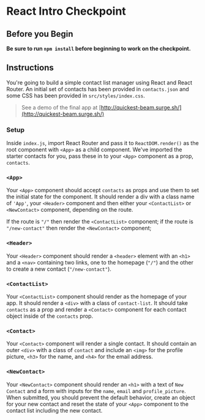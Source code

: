# React Intro Checkpoint

## Before you Begin

**Be sure to run `npm install` before beginning to work on the checkpoint.**

## Instructions

You're going to build a simple contact list manager using React and React Router. An initial set of contacts has been provided in `contacts.json` and some CSS has been provided in `src/styles/index.css`.

> See a demo of the final app at [http://quickest-beam.surge.sh/](http://quickest-beam.surge.sh/)

### Setup

Inside `index.js`, import React Router and pass it to `ReactDOM.render()` as the root component with `<App>` as a child component. We've imported the starter contacts for you, pass these in to your `<App>` component as a prop, `contacts`.

### `<App>`

Your `<App>` component should accept `contacts` as props and use them to set the initial state for the component. It should render a div with a class name of `'App'`, your `<Header>` component and then either your `<ContactList>` or `<NewContact>` component, depending on the route.

If the route is `"/"` then render the `<ContactList>` component; if the route is `"/new-contact"` then render the `<NewContact>` component;

### `<Header>`

Your `<Header>` component should render a `<header>` element with an `<h1>` and a `<nav>` containing two links, one to the homepage (`"/"`) and the other to create a new contact (`"/new-contact"`).

### `<ContactList>`

Your `<ContactList>` component should render as the homepage of your app. It should render a `<div>` with a class of `contact-list`. It should take `contacts` as a prop and render a `<Contact>` component for each contact object inside of the `contacts` prop.

### `<Contact>`

Your `<Contact>` component will render a single contact. It should contain an outer `<div>` with a class of `contact` and include an `<img>` for the profile picture, `<h3>` for the name, and `<h4>` for the email address.

### `<NewContact>`

Your `<NewContact>` component should render an `<h1>` with a text of `New Contact` and a form with inputs for the `name`, `email` and `profile_picture`. When submitted, you should prevent the default behavior, create an object for your new contact and reset the state of your `<App>` component to the contact list including the new contact.